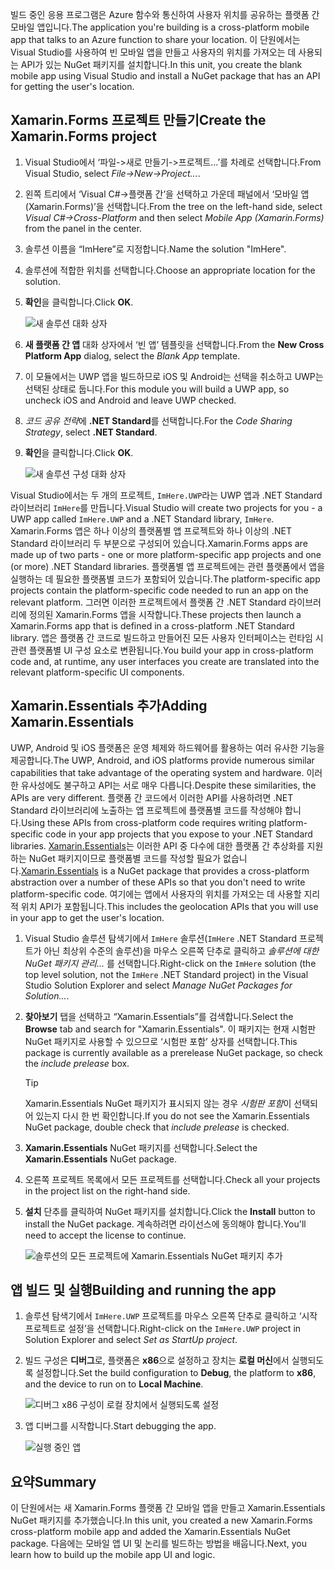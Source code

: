 <span data-ttu-id="85335-101">빌드 중인 응용 프로그램은 Azure 함수와 통신하여 사용자 위치를 공유하는 플랫폼 간 모바일 앱입니다.</span><span class="sxs-lookup"><span data-stu-id="85335-101">The application you're building is a cross-platform mobile app that talks to an Azure function to share your location.</span></span> <span data-ttu-id="85335-102">이 단원에서는 Visual Studio를 사용하여 빈 모바일 앱을 만들고 사용자의 위치를 가져오는 데 사용되는 API가 있는 NuGet 패키지를 설치합니다.</span><span class="sxs-lookup"><span data-stu-id="85335-102">In this unit, you create the blank mobile app using Visual Studio and install a NuGet package that has an API for getting the user's location.</span></span>

## <a name="create-the-xamarinforms-project"></a><span data-ttu-id="85335-103">Xamarin.Forms 프로젝트 만들기</span><span class="sxs-lookup"><span data-stu-id="85335-103">Create the Xamarin.Forms project</span></span>

1. <span data-ttu-id="85335-104">Visual Studio에서 ‘파일->새로 만들기->프로젝트...’를 차례로 선택합니다.</span><span class="sxs-lookup"><span data-stu-id="85335-104">From Visual Studio, select *File->New->Project...*.</span></span>

1. <span data-ttu-id="85335-105">왼쪽 트리에서 ‘Visual C#->플랫폼 간’을 선택하고 가운데 패널에서 ‘모바일 앱(Xamarin.Forms)’을 선택합니다.</span><span class="sxs-lookup"><span data-stu-id="85335-105">From the tree on the left-hand side, select *Visual C#->Cross-Platform* and then select *Mobile App (Xamarin.Forms)* from the panel in the center.</span></span>

1. <span data-ttu-id="85335-106">솔루션 이름을 “ImHere”로 지정합니다.</span><span class="sxs-lookup"><span data-stu-id="85335-106">Name the solution "ImHere".</span></span>

1. <span data-ttu-id="85335-107">솔루션에 적합한 위치를 선택합니다.</span><span class="sxs-lookup"><span data-stu-id="85335-107">Choose an appropriate location for the solution.</span></span>

1. <span data-ttu-id="85335-108">**확인**을 클릭합니다.</span><span class="sxs-lookup"><span data-stu-id="85335-108">Click **OK**.</span></span>

    ![새 솔루션 대화 상자](../media/2-new-solution-dialog.png)

1. <span data-ttu-id="85335-110">**새 플랫폼 간 앱** 대화 상자에서 ‘빈 앱’ 템플릿을 선택합니다.</span><span class="sxs-lookup"><span data-stu-id="85335-110">From the **New Cross Platform App** dialog, select the *Blank App* template.</span></span>

1. <span data-ttu-id="85335-111">이 모듈에서는 UWP 앱을 빌드하므로 iOS 및 Android는 선택을 취소하고 UWP는 선택된 상태로 둡니다.</span><span class="sxs-lookup"><span data-stu-id="85335-111">For this module you will build a UWP app, so uncheck iOS and Android and leave UWP checked.</span></span>

1. <span data-ttu-id="85335-112">*코드 공유 전략*에 **.NET Standard**를 선택합니다.</span><span class="sxs-lookup"><span data-stu-id="85335-112">For the *Code Sharing Strategy*, select **.NET Standard**.</span></span>

1. <span data-ttu-id="85335-113">**확인**을 클릭합니다.</span><span class="sxs-lookup"><span data-stu-id="85335-113">Click **OK**.</span></span>

    ![새 솔루션 구성 대화 상자](../media/2-configure-solution-dialog.png)

<span data-ttu-id="85335-115">Visual Studio에서는 두 개의 프로젝트, `ImHere.UWP`라는 UWP 앱과 .NET Standard 라이브러리 `ImHere`를 만듭니다.</span><span class="sxs-lookup"><span data-stu-id="85335-115">Visual Studio will create two projects for you - a UWP app called `ImHere.UWP` and a .NET Standard library, `ImHere`.</span></span> <span data-ttu-id="85335-116">Xamarin.Forms 앱은 하나 이상의 플랫폼별 앱 프로젝트와 하나 이상의 .NET Standard 라이브러리 두 부분으로 구성되어 있습니다.</span><span class="sxs-lookup"><span data-stu-id="85335-116">Xamarin.Forms apps are made up of two parts - one or more platform-specific app projects and one (or more) .NET Standard libraries.</span></span> <span data-ttu-id="85335-117">플랫폼별 앱 프로젝트에는 관련 플랫폼에서 앱을 실행하는 데 필요한 플랫폼별 코드가 포함되어 있습니다.</span><span class="sxs-lookup"><span data-stu-id="85335-117">The platform-specific app projects contain the platform-specific code needed to run an app on the relevant platform.</span></span> <span data-ttu-id="85335-118">그러면 이러한 프로젝트에서 플랫폼 간 .NET Standard 라이브러리에 정의된 Xamarin.Forms 앱을 시작합니다.</span><span class="sxs-lookup"><span data-stu-id="85335-118">These projects then launch a Xamarin.Forms app that is defined in a cross-platform .NET Standard library.</span></span> <span data-ttu-id="85335-119">앱은 플랫폼 간 코드로 빌드하고 만들어진 모든 사용자 인터페이스는 런타임 시 관련 플랫폼별 UI 구성 요소로 변환됩니다.</span><span class="sxs-lookup"><span data-stu-id="85335-119">You build your app in cross-platform code and, at runtime, any user interfaces you create are translated into the relevant platform-specific UI components.</span></span>

## <a name="adding-xamarinessentials"></a><span data-ttu-id="85335-120">Xamarin.Essentials 추가</span><span class="sxs-lookup"><span data-stu-id="85335-120">Adding Xamarin.Essentials</span></span>

<span data-ttu-id="85335-121">UWP, Android 및 iOS 플랫폼은 운영 체제와 하드웨어를 활용하는 여러 유사한 기능을 제공합니다.</span><span class="sxs-lookup"><span data-stu-id="85335-121">The UWP, Android, and iOS platforms provide numerous similar capabilities that take advantage of the operating system and hardware.</span></span> <span data-ttu-id="85335-122">이러한 유사성에도 불구하고 API는 서로 매우 다릅니다.</span><span class="sxs-lookup"><span data-stu-id="85335-122">Despite these similarities, the APIs are very different.</span></span> <span data-ttu-id="85335-123">플랫폼 간 코드에서 이러한 API를 사용하려면 .NET Standard 라이브러리에 노출하는 앱 프로젝트에 플랫폼별 코드를 작성해야 합니다.</span><span class="sxs-lookup"><span data-stu-id="85335-123">Using these APIs from cross-platform code requires writing platform-specific code in your app projects that you expose to your .NET Standard libraries.</span></span> <span data-ttu-id="85335-124">[Xamarin.Essentials](https://docs.microsoft.com/xamarin/essentials/?azure-portal=true)는 이러한 API 중 다수에 대한 플랫폼 간 추상화를 지원하는 NuGet 패키지이므로 플랫폼별 코드를 작성할 필요가 없습니다.</span><span class="sxs-lookup"><span data-stu-id="85335-124">[Xamarin.Essentials](https://docs.microsoft.com/xamarin/essentials/?azure-portal=true) is a NuGet package that provides a cross-platform abstraction over a number of these APIs so that you don't need to write platform-specific code.</span></span> <span data-ttu-id="85335-125">여기에는 앱에서 사용자의 위치를 가져오는 데 사용할 지리적 위치 API가 포함됩니다.</span><span class="sxs-lookup"><span data-stu-id="85335-125">This includes the geolocation APIs that you will use in your app to get the user's location.</span></span>

1. <span data-ttu-id="85335-126">Visual Studio 솔루션 탐색기에서 `ImHere` 솔루션(`ImHere` .NET Standard 프로젝트가 아닌 최상위 수준의 솔루션)을 마우스 오른쪽 단추로 클릭하고 *솔루션에 대한 NuGet 패키지 관리...* 를 선택합니다.</span><span class="sxs-lookup"><span data-stu-id="85335-126">Right-click on the `ImHere` solution (the top level solution, not the `ImHere` .NET Standard project) in the Visual Studio Solution Explorer and select *Manage NuGet Packages for Solution...*.</span></span>

1. <span data-ttu-id="85335-127">**찾아보기** 탭을 선택하고 “Xamarin.Essentials”를 검색합니다.</span><span class="sxs-lookup"><span data-stu-id="85335-127">Select the **Browse** tab and search for "Xamarin.Essentials".</span></span> <span data-ttu-id="85335-128">이 패키지는 현재 시험판 NuGet 패키지로 사용할 수 있으므로 ‘시험판 포함’ 상자를 선택합니다.</span><span class="sxs-lookup"><span data-stu-id="85335-128">This package is currently available as a prerelease NuGet package, so check the *include prelease* box.</span></span>

    > [!TIP]
    > <span data-ttu-id="85335-129">Xamarin.Essentials NuGet 패키지가 표시되지 않는 경우 *시험판 포함*이 선택되어 있는지 다시 한 번 확인합니다.</span><span class="sxs-lookup"><span data-stu-id="85335-129">If you do not see the Xamarin.Essentials NuGet package, double check that *include prelease* is checked.</span></span> 

1. <span data-ttu-id="85335-130">**Xamarin.Essentials** NuGet 패키지를 선택합니다.</span><span class="sxs-lookup"><span data-stu-id="85335-130">Select the **Xamarin.Essentials** NuGet package.</span></span>

1. <span data-ttu-id="85335-131">오른쪽 프로젝트 목록에서 모든 프로젝트를 선택합니다.</span><span class="sxs-lookup"><span data-stu-id="85335-131">Check all your projects in the project list on the right-hand side.</span></span>

1. <span data-ttu-id="85335-132">**설치** 단추를 클릭하여 NuGet 패키지를 설치합니다.</span><span class="sxs-lookup"><span data-stu-id="85335-132">Click the **Install** button to install the NuGet package.</span></span> <span data-ttu-id="85335-133">계속하려면 라이선스에 동의해야 합니다.</span><span class="sxs-lookup"><span data-stu-id="85335-133">You'll need to accept the license to continue.</span></span>

    ![솔루션의 모든 프로젝트에 Xamarin.Essentials NuGet 패키지 추가](../media/2-add-essentials-nuget.png)

## <a name="building-and-running-the-app"></a><span data-ttu-id="85335-135">앱 빌드 및 실행</span><span class="sxs-lookup"><span data-stu-id="85335-135">Building and running the app</span></span>

1. <span data-ttu-id="85335-136">솔루션 탐색기에서 `ImHere.UWP` 프로젝트를 마우스 오른쪽 단추로 클릭하고 ‘시작 프로젝트로 설정’을 선택합니다.</span><span class="sxs-lookup"><span data-stu-id="85335-136">Right-click on the `ImHere.UWP` project in Solution Explorer and select *Set as StartUp project*.</span></span>

1. <span data-ttu-id="85335-137">빌드 구성은 **디버그**로, 플랫폼은 **x86**으로 설정하고 장치는 **로컬 머신**에서 실행되도록 설정합니다.</span><span class="sxs-lookup"><span data-stu-id="85335-137">Set the build configuration to **Debug**, the platform to **x86**, and the device to run on to **Local Machine**.</span></span>

    ![디버그 x86 구성이 로컬 장치에서 실행되도록 설정](../media/2-debug-configuration.png)

1. <span data-ttu-id="85335-139">앱 디버그를 시작합니다.</span><span class="sxs-lookup"><span data-stu-id="85335-139">Start debugging the app.</span></span>

    ![실행 중인 앱](../media/2-debuging-app.png)

## <a name="summary"></a><span data-ttu-id="85335-141">요약</span><span class="sxs-lookup"><span data-stu-id="85335-141">Summary</span></span>

<span data-ttu-id="85335-142">이 단원에서는 새 Xamarin.Forms 플랫폼 간 모바일 앱을 만들고 Xamarin.Essentials NuGet 패키지를 추가했습니다.</span><span class="sxs-lookup"><span data-stu-id="85335-142">In this unit, you created a new Xamarin.Forms cross-platform mobile app and added the Xamarin.Essentials NuGet package.</span></span> <span data-ttu-id="85335-143">다음에는 모바일 앱 UI 및 논리를 빌드하는 방법을 배웁니다.</span><span class="sxs-lookup"><span data-stu-id="85335-143">Next, you learn how to build up the mobile app UI and logic.</span></span>